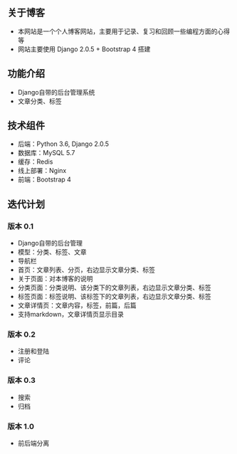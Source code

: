 ## 关于博客
- 本网站是一个个人博客网站，主要用于记录、复习和回顾一些编程方面的心得等
- 网站主要使用 Django 2.0.5 + Bootstrap 4 搭建

## 功能介绍
- Django自带的后台管理系统
- 文章分类、标签

## 技术组件
- 后端：Python 3.6, Django 2.0.5
- 数据库：MySQL 5.7
- 缓存：Redis
- 线上部署：Nginx
- 前端：Bootstrap 4


## 迭代计划
### 版本 0.1
- Django自带的后台管理
- 模型：分类、标签、文章
- 导航栏
- 首页：文章列表、分页，右边显示文章分类、标签
- 关于页面：对本博客的说明
- 分类页面：分类说明、该分类下的文章列表，右边显示文章分类、标签
- 标签页面：标签说明、该标签下的文章列表，右边显示文章分类、标签
- 文章详情页：文章内容，标签，前篇，后篇
- 支持markdown，文章详情页显示目录

### 版本 0.2
- 注册和登陆
- 评论

### 版本 0.3
- 搜索
- 归档 

### 版本 1.0
- 前后端分离



